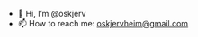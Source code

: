 - 👋 Hi, I’m @oskjerv
- 📫 How to reach me: oskjervheim@gmail.com

<!---
oskjerv/oskjerv is a ✨ special ✨ repository because its `README.md` (this file) appears on your GitHub profile.
You can click the Preview link to take a look at your changes.
--->
